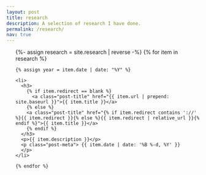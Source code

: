 ```yaml
---
layout: post
title: research
description: A selection of research I have done.
permalink: /research/
nav: true
---
```


<div class="post">

  <ul class="post-list">
    {%- assign research = site.research | reverse -%} 
    {% for item in research %}

    {% assign year = item.date | date: "%Y" %}

    <li>
      <h3>
        {% if item.redirect == blank %}
          <a class="post-title" href="{{ item.url | prepend: site.baseurl }}">{{ item.title }}</a>
        {% else %}
        <a class="post-title" href="{% if item.redirect contains '://' %}{{ item.redirect }}{% else %}{{ item.redirect | relative_url }}{% endif %}">{{ item.title }}</a>
        {% endif %}
      </h3>
      <p>{{ item.description }}</p>
      <p class="post-meta"> {{ item.date | date: '%B %-d, %Y' }}
      </p>
    </li>

    {% endfor %}
  </ul>
</div>
